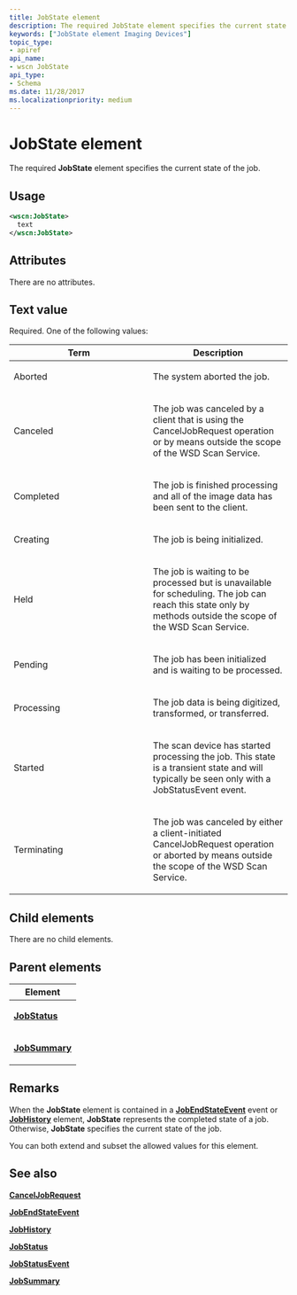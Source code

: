 ```yaml
---
title: JobState element
description: The required JobState element specifies the current state of the job.
keywords: ["JobState element Imaging Devices"]
topic_type:
- apiref
api_name:
- wscn JobState
api_type:
- Schema
ms.date: 11/28/2017
ms.localizationpriority: medium
---
```


# JobState element


The required **JobState** element specifies the current state of the job.

## Usage

```xml
<wscn:JobState>
  text
</wscn:JobState>
```

## Attributes

There are no attributes.

## Text value

Required. One of the following values:

<table>
<colgroup>
<col width="50%" />
<col width="50%" />
</colgroup>
<thead>
<tr class="header">
<th>Term</th>
<th>Description</th>
</tr>
</thead>
<tbody>
<tr class="odd">
<td><p><span id="Aborted"></span><span id="aborted"></span><span id="ABORTED"></span>Aborted</p></td>
<td><p>The system aborted the job.</p></td>
</tr>
<tr class="even">
<td><p><span id="Canceled"></span><span id="canceled"></span><span id="CANCELED"></span>Canceled</p></td>
<td><p>The job was canceled by a client that is using the CancelJobRequest operation or by means outside the scope of the WSD Scan Service.</p></td>
</tr>
<tr class="odd">
<td><p><span id="Completed"></span><span id="completed"></span><span id="COMPLETED"></span>Completed</p></td>
<td><p>The job is finished processing and all of the image data has been sent to the client.</p></td>
</tr>
<tr class="even">
<td><p><span id="Creating"></span><span id="creating"></span><span id="CREATING"></span>Creating</p></td>
<td><p>The job is being initialized.</p></td>
</tr>
<tr class="odd">
<td><p><span id="Held"></span><span id="held"></span><span id="HELD"></span>Held</p></td>
<td><p>The job is waiting to be processed but is unavailable for scheduling. The job can reach this state only by methods outside the scope of the WSD Scan Service.</p></td>
</tr>
<tr class="even">
<td><p><span id="Pending"></span><span id="pending"></span><span id="PENDING"></span>Pending</p></td>
<td><p>The job has been initialized and is waiting to be processed.</p></td>
</tr>
<tr class="odd">
<td><p><span id="Processing"></span><span id="processing"></span><span id="PROCESSING"></span>Processing</p></td>
<td><p>The job data is being digitized, transformed, or transferred.</p></td>
</tr>
<tr class="even">
<td><p><span id="Started"></span><span id="started"></span><span id="STARTED"></span>Started</p></td>
<td><p>The scan device has started processing the job. This state is a transient state and will typically be seen only with a JobStatusEvent event.</p></td>
</tr>
<tr class="odd">
<td><p><span id="Terminating"></span><span id="terminating"></span><span id="TERMINATING"></span>Terminating</p></td>
<td><p>The job was canceled by either a client-initiated CancelJobRequest operation or aborted by means outside the scope of the WSD Scan Service.</p></td>
</tr>
</tbody>
</table>

 

## Child elements


There are no child elements.

## Parent elements


<table>
<colgroup>
<col width="100%" />
</colgroup>
<thead>
<tr class="header">
<th>Element</th>
</tr>
</thead>
<tbody>
<tr class="odd">
<td><p><a href="jobstatus.md" data-raw-source="[&lt;strong&gt;JobStatus&lt;/strong&gt;](jobstatus.md)"><strong>JobStatus</strong></a></p></td>
</tr>
<tr class="even">
<td><p><a href="jobsummary.md" data-raw-source="[&lt;strong&gt;JobSummary&lt;/strong&gt;](jobsummary.md)"><strong>JobSummary</strong></a></p></td>
</tr>
</tbody>
</table>

## Remarks

When the **JobState** element is contained in a [**JobEndStateEvent**](jobendstateevent.md) event or [**JobHistory**](jobhistory2.md) element, **JobState** represents the completed state of a job. Otherwise, **JobState** specifies the current state of the job.

You can both extend and subset the allowed values for this element.

## See also


[**CancelJobRequest**](canceljobrequest.md)

[**JobEndStateEvent**](jobendstateevent.md)

[**JobHistory**](jobhistory2.md)

[**JobStatus**](jobstatus.md)

[**JobStatusEvent**](jobstatusevent.md)

[**JobSummary**](jobsummary.md)

 

 






